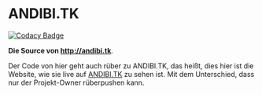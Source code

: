 ANDIBI.TK
====================
[![Codacy Badge](https://api.codacy.com/project/badge/Grade/e37c5599c43949dfa8963cfedfd675f8)](https://www.codacy.com/app/brawl98/andibi-tk)

**Die Source von http://andibi.tk**.

Der Code von hier geht auch rüber zu ANDIBI.TK, das heißt, dies hier ist die Website, wie sie live auf [ANDIBI.TK](http://andibi.tk) zu sehen ist. Mit dem Unterschied, dass nur der Projekt-Owner rüberpushen kann.
